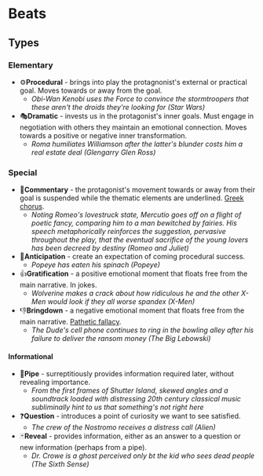 # Beats

## Types

### Elementary

- ⚙️**Procedural** - brings into play the protagnonist's external or practical goal. Moves towards or away from the goal.
  - _Obi-Wan Kenobi uses the Force to convince the stormtroopers that these aren't the droids they're looking for (Star Wars)_
- 🎭**Dramatic** - invests us in the protagonist's inner goals. Must engage in negotiation with others they maintain an emotional connection. Moves towards a positive or negative inner transformation.
  - _Roma humiliates Williamson after the latter's blunder costs him a real estate deal (Glengarry Glen Ross)_

### Special

- 💬**Commentary** - the protagonist's movement towards or away from their goal is suspended while the thematic elements are underlined. [Greek chorus](https://en.wikipedia.org/wiki/Greek_chorus).
  - _Noting Romeo's lovestruck state, Mercutio goes off on a flight of poetic fancy, comparing him to a man bewitched by fairies. His speech metaphorically reinforces the suggestion, pervasive throughout the play, that the eventual sacrifice of the young lovers has been decreed by destiny (Romeo and Juliet)_
- 💼**Anticipation** - create an expectation of coming procedural success.
  - _Popeye has eaten his spinach (Popeye)_
- 👍**Gratification** - a positive emotional moment that floats free from the main narrative. In jokes.
  - _Wolverine makes a crack about how ridiculous he and the other X-Men would look if they all worse spandex (X-Men)_
- 👎**Bringdown** - a negative emotional moment that floats free from the main narrative. [Pathetic fallacy](https://en.wikipedia.org/wiki/Pathetic_fallacy).
  - _The Dude's cell phone continues to ring in the bowling alley after his failure to deliver the ransom money (The Big Lebowski)_

#### Informational

- 🚰**Pipe** - surreptitiously provides information required later, without revealing importance.
  - _From the first frames of Shutter Island, skewed angles and a soundtrack loaded with distressing 20th century classical music subliminally hint to us that something's not right here_
- ❓**Question** - introduces a point of curiosity we want to see satisfied.
  - _The crew of the Nostromo receives a distress call (Alien)_
- 🃏**Reveal** - provides information, either as an answer to a question or new information (perhaps from a pipe).
  - _Dr. Crowe is a ghost perceived only bt the kid who sees dead people (The Sixth Sense)_
